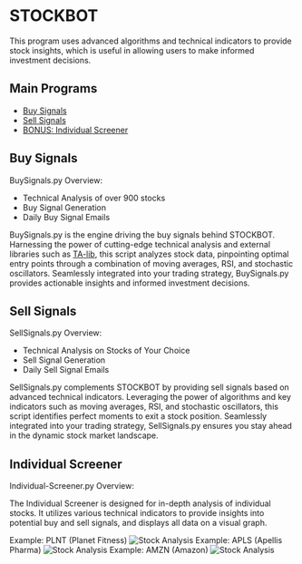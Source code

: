 # STOCKBOT

This program uses advanced algorithms and technical indicators to provide stock insights, which is useful in allowing users to make informed investment decisions. 

## Main Programs

- [Buy Signals](#buy-signals)
- [Sell Signals](#sell-signals)
- [BONUS: Individual Screener](#individual-screener)

## Buy Signals

BuySignals.py Overview:

- Technical Analysis of over 900 stocks
- Buy Signal Generation
- Daily Buy Signal Emails

BuySignals.py is the engine driving the buy signals behind STOCKBOT. Harnessing the power of cutting-edge technical analysis and external libraries such as [TA-lib](https://ta-lib.org/), this script analyzes stock data, pinpointing optimal entry points through a combination of moving averages, RSI, and stochastic oscillators. Seamlessly integrated into your trading strategy, BuySignals.py provides actionable insights and informed investment decisions.

## Sell Signals

SellSignals.py Overview:

- Technical Analysis on Stocks of Your Choice
- Sell Signal Generation
- Daily Sell Signal Emails

SellSignals.py complements STOCKBOT by providing sell signals based on advanced technical indicators. Leveraging the power of algorithms and key indicators such as moving averages, RSI, and stochastic oscillators, this script identifies perfect moments to exit a stock position. Seamlessly integrated into your trading strategy, SellSignals.py ensures you stay ahead in the dynamic stock market landscape.

## Individual Screener

Individual-Screener.py Overview:

The Individual Screener is designed for in-depth analysis of individual stocks. It utilizes various technical indicators to provide insights into potential buy and sell signals, and displays all data on a visual graph.

Example: PLNT (Planet Fitness)
![Stock Analysis](https://i.ibb.co/4WwdH2K/plnt.png)
Example: APLS (Apellis Pharma)
![Stock Analysis](https://i.ibb.co/KLPg18K/apls.png)
Example: AMZN (Amazon)
![Stock Analysis](https://i.ibb.co/nrDJKbL/amzn.png)



